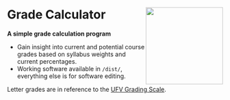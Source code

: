 # Grade Calculator <img src="https://github.com/BraedonM/grade-calculator/assets/114954354/ebafa13f-3180-4fca-a5cf-59d2a000387a" width=180 align="right" />

__A simple grade calculation program__
- Gain insight into current and potential course grades based on syllabus weights and current percentages.
- Working software available in `/dist/`, everything else is for software editing.

Letter grades are in reference to the [UFV Grading Scale](https://www.ufv.ca/calendar/current/General/GradingAndAcademicStanding.htm).
